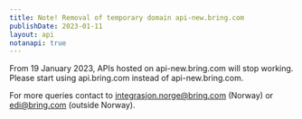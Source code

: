 ```yaml
---
title: Note! Removal of temporary domain api-new.bring.com
publishDate: 2023-01-11
layout: api
notanapi: true
---
```


From 19 January 2023, APIs hosted on api-new.bring.com will stop working.
Please start using api.bring.com instead of api-new.bring.com.

For more queries contact to integrasjon.norge@bring.com (Norway) or edi@bring.com (outside Norway).
